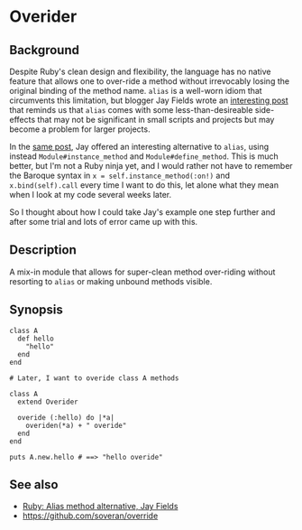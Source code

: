 # Overider

## Background
Despite Ruby's clean design and flexibility, the language has no native feature
that allows one to over-ride a method without irrevocably losing the original binding
of the method name.
`alias` is a well-worn idiom that circumvents this limitation,
but blogger Jay Fields wrote an [interesting post](http://blog.jayfields.com/2006/12/ruby-alias-method-alternative.html)
that reminds us that `alias` comes with some less-than-desireable side-effects
that may not be significant in small scripts and projects 
but may become a problem for larger projects.

In the [same post](http://blog.jayfields.com/2006/12/ruby-alias-method-alternative.html),
Jay offered an interesting alternative to `alias`,
using instead `Module#instance_method` and `Module#define_method`.
This is much better,
but I'm not a Ruby ninja yet,
and I would rather not have to remember the Baroque syntax in `x = self.instance_method(:on!)`
and `x.bind(self).call` every time I want to do this,
let alone what they mean when I look at my code several weeks later.

So I thought about how I could take Jay's example one step further 
and after some trial and lots of error came up with this.

## Description
A mix-in module that allows for super-clean method over-riding without resorting to `alias` 
or making unbound methods visible.

## Synopsis
    class A
      def hello
        "hello"
      end
    end

    # Later, I want to overide class A methods

    class A
      extend Overider

      overide (:hello) do |*a|
        overiden(*a) + " overide"
      end
    end

    puts A.new.hello # ==> "hello overide"

## See also
  * [Ruby: Alias method alternative, Jay Fields](http://blog.jayfields.com/2006/12/ruby-alias-method-alternative.html)
  * <https://github.com/soveran/override>
